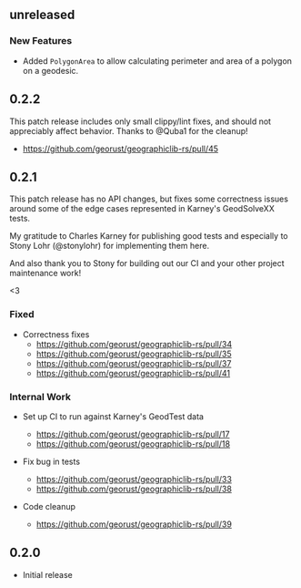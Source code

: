 ## unreleased

### New Features

* Added `PolygonArea` to allow calculating perimeter and area of a polygon on a geodesic.


## 0.2.2

This patch release includes only small clippy/lint fixes, and should not
appreciably affect behavior. Thanks to @Quba1 for the cleanup!

- <https://github.com/georust/geographiclib-rs/pull/45>

## 0.2.1

This patch release has no API changes, but fixes some correctness issues around
some of the edge cases represented in Karney's GeodSolveXX tests.

My gratitude to Charles Karney for publishing good tests and especially to
Stony Lohr (@stonylohr) for implementing them here.

And also thank you to Stony for building out our CI and your other project
maintenance work!

<3

### Fixed

* Correctness fixes
  - <https://github.com/georust/geographiclib-rs/pull/34>
  - <https://github.com/georust/geographiclib-rs/pull/35>
  - <https://github.com/georust/geographiclib-rs/pull/37>
  - <https://github.com/georust/geographiclib-rs/pull/41>

### Internal Work

* Set up CI to run against Karney's GeodTest data
  - <https://github.com/georust/geographiclib-rs/pull/17>
  - <https://github.com/georust/geographiclib-rs/pull/18>

* Fix bug in tests
  - <https://github.com/georust/geographiclib-rs/pull/33>
  - <https://github.com/georust/geographiclib-rs/pull/38>

* Code cleanup
  - <https://github.com/georust/geographiclib-rs/pull/39>

## 0.2.0

* Initial release

